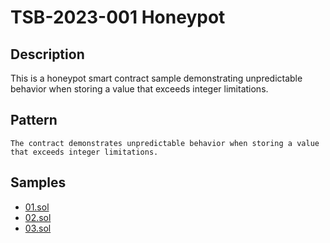 
# TSB-2023-001 Honeypot
## Description

This is a honeypot smart contract sample demonstrating unpredictable behavior when storing a value that exceeds integer limitations.

## Pattern

```solidity
The contract demonstrates unpredictable behavior when storing a value that exceeds integer limitations.
```

## Samples
 
- [01.sol](https://github.com/cryptousersecurity/token-security-benchmark/blob/main/src/TSB-2023-001/samples/01.sol) 
- [02.sol](https://github.com/cryptousersecurity/token-security-benchmark/blob/main/src/TSB-2023-001/samples/02.sol) 
- [03.sol](https://github.com/cryptousersecurity/token-security-benchmark/blob/main/src/TSB-2023-001/samples/03.sol)
